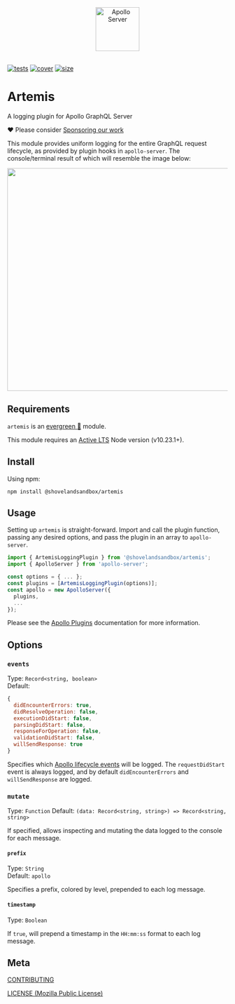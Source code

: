 [tests]: https://img.shields.io/circleci/project/github/shovelandsandbox/artemis.svg
[tests-url]: https://circleci.com/gh/shovelandsandbox/artemis
[cover]: https://codecov.io/gh/shovelandsandbox/artemis/branch/main/graph/badge.svg
[cover-url]: https://codecov.io/gh/shovelandsandbox/artemis
[size]: https://packagephobia.now.sh/badge?p=artemis
[size-url]: https://packagephobia.now.sh/result?p=artemis

<div align="center">
	<img src='https://user-images.githubusercontent.com/841294/53402609-b97a2180-39ba-11e9-8100-812bab86357c.png' height='100' alt='Apollo Server'><br/><br/>
</div>

[![tests][tests]][tests-url]
[![cover][cover]][cover-url]
[![size][size]][size-url]

# Artemis

A logging plugin for Apollo GraphQL Server

:heart: Please consider [Sponsoring our work](https://github.com/sponsors/shovelandsandbox)

This module provides uniform logging for the entire GraphQL request lifecycle, as provided by plugin hooks in `apollo-server`. The console/terminal result of which will resemble the image below:

<img src="https://github.com/shellscape/apollo-log/raw/master/.github/screen.png" width="508">

## Requirements

`artemis` is an [evergreen 🌲](./.github/FAQ.md#what-does-evergreen-mean) module.

This module requires an [Active LTS](https://github.com/nodejs/Release) Node version (v10.23.1+).

## Install

Using npm:

```console
npm install @shovelandsandbox/artemis
```

## Usage

Setting up `artemis` is straight-forward. Import and call the plugin function, passing any desired options, and pass the plugin in an array to `apollo-server`.

```js
import { ArtemisLoggingPlugin } from '@shovelandsandbox/artemis';
import { ApolloServer } from 'apollo-server';

const options = { ... };
const plugins = [ArtemisLoggingPlugin(options)];
const apollo = new ApolloServer({
  plugins,
  ...
});
```

Please see the [Apollo Plugins](https://www.apollographql.com/docs/apollo-server/integrations/plugins/#installing-a-plugin) documentation for more information.

## Options

### `events`

Type: `Record<string, boolean>`<br>
Default: 
```js
{
  didEncounterErrors: true,
  didResolveOperation: false,
  executionDidStart: false,
  parsingDidStart: false,
  responseForOperation: false,
  validationDidStart: false,
  willSendResponse: true
}

```

Specifies which [Apollo lifecycle events](https://www.apollographql.com/docs/apollo-server/integrations/plugins/#apollo-server-event-reference) will be logged. The `requestDidStart` event is always logged, and by default `didEncounterErrors` and `willSendResponse` are logged.

### `mutate`
Type: `Function`
Default: `(data: Record<string, string>) => Record<string, string>`

If specified, allows inspecting and mutating the data logged to the console for each message.

#### `prefix`
Type: `String`<br>
Default: `apollo`

Specifies a prefix, colored by level, prepended to each log message.

#### `timestamp`
Type: `Boolean`

If `true`, will prepend a timestamp in the `HH:mm:ss` format to each log message.

## Meta

[CONTRIBUTING](./.github/CONTRIBUTING.md)

[LICENSE (Mozilla Public License)](./LICENSE)
```
